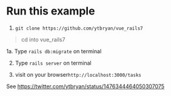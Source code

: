 # Run this example


1. `git clone https://github.com/ytbryan/vue_rails7` 
> cd into vue_rails7

1a. Type `rails db:migrate` on terminal

2. Type `rails server` on terminal

3. visit on your browser`http://localhost:3000/tasks`

See https://twitter.com/ytbryan/status/1476344464050307075